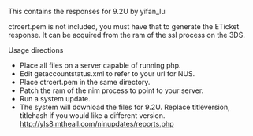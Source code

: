 This contains the responses for 9.2U by yifan_lu

ctrcert.pem is not included, you must have that to generate the ETicket response. It can be acquired from the ram of the ssl process on the 3DS.

Usage directions

* Place all files on a server capable of running php.
* Edit getaccountstatus.xml to refer to your url for NUS.
* Place ctrcert.pem in the same directory.
* Patch the ram of the nim process to point to your server.
* Run a system update.
* The system will download the files for 9.2U. Replace titleversion, titlehash if you would like a different version. http://yls8.mtheall.com/ninupdates/reports.php

